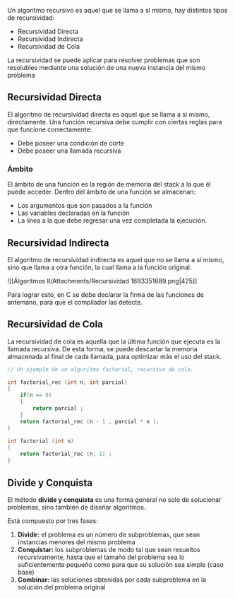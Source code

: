 Un algoritmo recursivo es aquel que se llama a sí mismo, hay distintos tipos de recursividad:

- Recursividad Directa
- Recursividad Indirecta
- Recursividad de Cola

La recursividad se puede aplicar para resolver problemas que son resolubles mediante una solución de una nueva instancia del mismo problema

## Recursividad Directa

El algoritmo de recursividad directa es aquel que se llama a sí mismo, directamente. Una función recursiva debe cumplir con ciertas reglas para que funcione correctamente:

- Debe poseer una condición de corte
- Debe poseer una llamada recursiva

### Ámbito

El ámbito de una función es la región de memoria del stack a la que él puede acceder. Dentro del ámbito de una función se almacenan:

- Los argumentos que son pasados a la función
- Las variables declaradas en la función
- La línea a la que debe regresar una vez completada la ejecución.

## Recursividad Indirecta

El algoritmo de recursividad indirecta es aquel que no se llama a sí mismo, sino que llama a otra función, la cual llama a la función original.

![[Álgoritmos II/Attachments/Recursividad 1693351689.png|425]]

Para lograr esto, en C se debe declarar la firma de las funciones de antemano, para que el compilador las detecte.

## Recursividad de Cola

La recursividad de cola es aquella que la última función que ejecuta es la llamada recursiva. De esta forma, se puede descartar la memoria almacenada al final de cada llamada, para optimizar más el uso del stack.

```c
// Un ejemplo de un alguritmo factorial, recursivo de cola.

int factorial_rec (int n, int parcial)
{
	if(n == 0)
	{
		return parcial ;
	}
	return factorial_rec (n - 1 , parcial * n );
}

int factorial (int n)
{
	return factorial_rec (n, 1) ;
}
```

## Divide y Conquista

El método **divide y conquista** es una forma general no solo de solucionar problemas, sino también de diseñar algoritmos.

Está compuesto por tres fases:

1. **Dividir:** el problema es un número de subproblemas, que sean instancias menores del mismo problema
2. **Conquistar:** los subproblemas de modo tal que sean resueltos recursivamente, hasta que el tamaño del problema sea lo suficientemente pequeño como para que su solución sea simple (caso base)
3. **Combinar:** las soluciones obtenidas por cada subproblema en la solución del problema original
